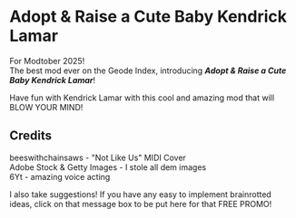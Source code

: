 # Adopt & Raise a Cute Baby Kendrick Lamar
<cg>For Modtober 2025!</c>  
The best mod ever on the Geode Index, introducing <cb>*__Adopt & Raise a Cute Baby Kendrick Lamar__*</c>!  
  
Have fun with Kendrick Lamar with this cool and amazing mod that will <cr>BLOW YOUR MIND</c>!

## Credits
<cy>beeswithchainsaws</c> - "Not Like Us" MIDI Cover  
<cy>Adobe Stock</c> & <co>Getty Images</c> - I stole all dem images  
<cy>6Yt</c> - amazing voice acting  
  
<cg>I also take suggestions! If you have any easy to implement brainrotted ideas, click on that message box to be put here for that FREE PROMO!</c>